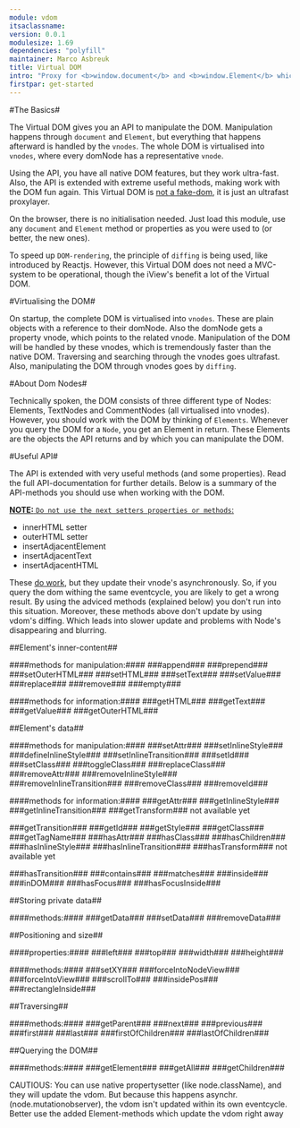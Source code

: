 ```yaml
---
module: vdom
itsaclassname:
version: 0.0.1
modulesize: 1.69
dependencies: "polyfill"
maintainer: Marco Asbreuk
title: Virtual DOM
intro: "Proxy for <b>window.document</b> and <b>window.Element</b> which makes working with the DOM ultrafast."
firstpar: get-started
---
```




#The Basics#

The Virtual DOM gives you an API to manipulate the DOM. Manipulation happens through `document` and `Element`, but everything that happens afterward is handled by the `vnodes`. The whole DOM is virtualised into `vnodes`, where every domNode has a representative `vnode`.

Using the API, you have all native DOM features, but they work ultra-fast. Also, the API is extended with extreme useful methods, making work with the DOM fun again. This Virtual DOM is <u>not a fake-dom</u>, it is just an ultrafast proxylayer.

On the browser, there is no initialisation needed. Just load this module, use any `document` and `Element` method or properties as you were used to (or better, the new ones).

To speed up `DOM-rendering`, the principle of `diffing` is being used, like introduced by Reactjs. However, this Virtual DOM does not need a MVC-system to be operational, though the iView's benefit a lot of the Virtual DOM.



#Virtualising the DOM#

On startup, the complete DOM is virtualised into `vnodes`. These are plain objects with a reference to their domNode. Also the domNode gets a property vnode, which points to the related vnode. Manipulation of the DOM will be handled by these vnodes, which is tremendously faster than the native DOM. Traversing and searching through the vnodes goes ultrafast. Also, manipulating the DOM through vnodes goes by `diffing`.



#About Dom Nodes#

Technically spoken, the DOM consists of three different type of Nodes: Elements, TextNodes and CommentNodes (all virtualised into vnodes). However, you should work with the DOM by thinking of `Elements`. Whenever you query the DOM for a `Node`, you get an Element in return. These Elements are the objects the API returns and by which you can manipulate the DOM.



#Useful API#

The API is extended with very useful methods (and some properties). Read the full API-documentation for further details. Below is a summary of the API-methods you should use when working with the DOM.

<u>**NOTE:** `Do not use the next setters properties or methods`:</u>

* innerHTML setter
* outerHTML setter
* insertAdjacentElement
* insertAdjacentText
* insertAdjacentHTML

These <u>do work</u>, but they update their vnode's asynchronously. So, if you query the dom withing the same eventcycle, you are likely to get a wrong result. By using the adviced methods (explained below) you don't run into this situation. Moreover, these methods above don't update by using vdom's diffing. Which leads into slower update and problems with Node's disappearing and blurring.


##Element's inner-content##

####methods for manipulation:####
###append###
###prepend###
###setOuterHTML###
###setHTML###
###setText###
###setValue###
###replace###
###remove###
###empty###

####methods for information:####
###getHTML###
###getText###
###getValue###
###getOuterHTML###


##Element's data##

####methods for manipulation:####
###setAttr###
###setInlineStyle###
###defineInlineStyle###
###setInlineTransition###
###setId###
###setClass###
###toggleClass###
###replaceClass###
###removeAttr###
###removeInlineStyle###
###removeInlineTransition###
###removeClass###
###removeId###

####methods for information:####
###getAttr###
###getInlineStyle###
###getInlineTransition###
###getTransform###
not available yet

###getTransition###
###getId###
###getStyle###
###getClass###
###getTagName###
###hasAttr###
###hasClass###
###hasChildren###
###hasInlineStyle###
###hasInlineTransition###
###hasTransform###
not available yet

###hasTransition###
###contains###
###matches###
###inside###
###inDOM###
###hasFocus###
###hasFocusInside###


##Storing private data##

####methods:####
###getData###
###setData###
###removeData###


##Positioning and size##

####properties:####
###left###
###top###
###width###
###height###

####methods:####
###setXY###
###forceIntoNodeView###
###forceIntoView###
###scrollTo###
###insidePos###
###rectangleInside###


##Traversing##

####methods:####
###getParent###
###next###
###previous###
###first###
###last###
###firstOfChildren###
###lastOfChildren###


##Querying the DOM##

####methods:####
###getElement###
###getAll###
###getChildren###



CAUTIOUS:
You can use native propertysetter (like node.className), and they will update the vdom. But because this happens asynchr. (node.mutationobserver), the vdom isn't updated within its own eventcycle. Better use the added Element-methods which update the vdom right away
